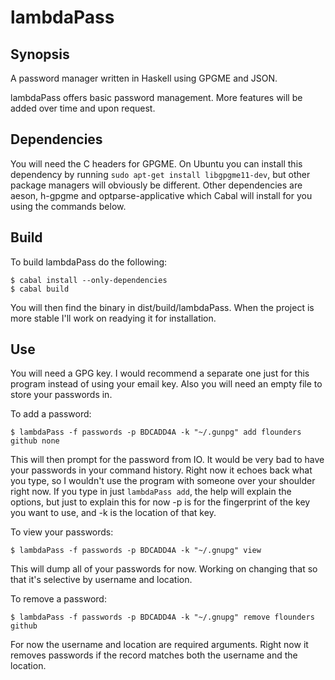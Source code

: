 # lambdaPass

## Synopsis

A password manager written in Haskell using GPGME and JSON.

lambdaPass offers basic password management. More features will
be added over time and upon request.

## Dependencies

You will need the C headers for GPGME. On Ubuntu you can install
this dependency by running `sudo apt-get install libgpgme11-dev`,
but other package managers will obviously be different. Other
dependencies are aeson, h-gpgme and optparse-applicative which
Cabal will install for you using the commands below.

## Build

To build lambdaPass do the following:

```
$ cabal install --only-dependencies
$ cabal build
```

You will then find the binary in dist/build/lambdaPass. When
the project is more stable I'll work on readying it for installation.

## Use

You will need a GPG key. I would recommend a separate one just for this
program instead of using your email key. Also you will need an empty
file to store your passwords in.

To add a password:

```
$ lambdaPass -f passwords -p BDCADD4A -k "~/.gunpg" add flounders github none
```

This will then prompt for the password from IO. It would be very bad to
have your passwords in your command history. Right now it echoes back what
you type, so I wouldn't use the program with someone over your shoulder right
now. If you type in just `lambdaPass add`, the help will explain the options,
but just to explain this for now -p is for the fingerprint of the key you want
to use, and -k is the location of that key.

To view your passwords:

```
$ lambdaPass -f passwords -p BDCADD4A -k "~/.gnupg" view
```

This will dump all of your passwords for now. Working on changing that so that
it's selective by username and location.

To remove a password:

```
$ lambdaPass -f passwords -p BDCADD4A -k "~/.gnupg" remove flounders github
```

For now the username and location are required arguments. Right now it removes
passwords if the record matches both the username and the location.